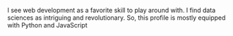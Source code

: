 I see web development as a favorite skill to play around with. I find data sciences as intriguing and revolutionary.
So, this profile is mostly equipped with Python and JavaScript
